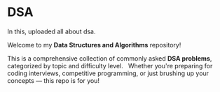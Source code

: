 # DSA 
In this, uploaded all about dsa. 

Welcome to my **Data Structures and Algorithms** repository!   

This is a comprehensive collection of commonly asked **DSA problems**, categorized by topic and difficulty level.  
Whether you're preparing for coding interviews, competitive programming, or just brushing up your concepts — this repo is for you! 

